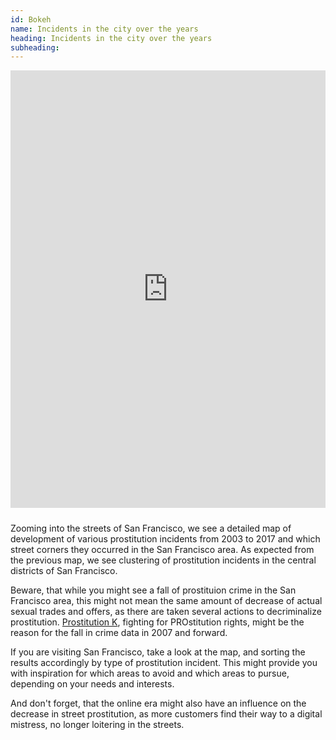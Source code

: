 ```yaml
---
id: Bokeh
name: Incidents in the city over the years
heading: Incidents in the city over the years
subheading: 
---
```


<iframe class="pull-right" src="https://clbokea.github.io/assets/prostitution_test.html" style="width:100%; height:700px; border:none; margin: 0px 10px 10px 0px"></iframe>

Zooming into the streets of San Francisco, we see a detailed map of development of various prostitution incidents from 2003 to 2017 and which street corners they occurred in the San Francisco area. As expected from the previous map, we see clustering of prostitution incidents in the central districts of San Francisco. 

Beware, that while you might see a fall of prostituion crime in the San Francisco area, this might not mean the same amount of decrease of actual sexual trades and offers, as there are taken several actions to decriminalize prostitution. [Prostitution K](https://www.spur.org/publications/voter-guide/2008-11-01/proposition-k-decriminalizing-prostitution), fighting for PROstitution rights, might be the reason for the fall in crime data in 2007 and forward.

If you are visiting San Francisco, take a look at the map, and sorting the results accordingly by type of prostitution incident. This might provide you with inspiration for which areas to avoid and which areas to pursue, depending on your needs and interests. 

And don't forget, that the online era might also have an influence on the decrease in street prostitution, as more customers find their way to a digital mistress, no longer loitering in the streets.
